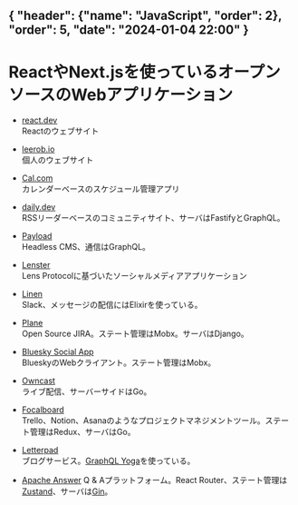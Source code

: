 { "header": {"name": "JavaScript", "order": 2}, "order": 5, "date": "2024-01-04 22:00" }
---
# ReactやNext.jsを使っているオープンソースのWebアプリケーション

* [react.dev](https://github.com/reactjs/react.dev)  
Reactのウェブサイト

* [leerob.io](https://github.com/leerob/leerob.io)  
個人のウェブサイト

* [Cal.com](https://github.com/calcom/cal.com)  
カレンダーベースのスケジュール管理アプリ

* [daily.dev](https://github.com/dailydotdev/apps)  
RSSリーダーベースのコミュニティサイト、サーバはFastifyとGraphQL。

* [Payload](https://github.com/payloadcms/payload)  
Headless CMS、通信はGraphQL。

* [Lenster](https://github.com/lensterxyz/lenster)  
Lens Protocolに基づいたソーシャルメディアアプリケーション

* [Linen](https://github.com/Linen-dev/linen.dev)  
Slack、メッセージの配信にはElixirを使っている。

* [Plane](https://github.com/makeplane/plane)  
Open Source JIRA。ステート管理はMobx。サーバはDjango。

* [Bluesky Social App](https://github.com/bluesky-social/social-app)  
BlueskyのWebクライアント。ステート管理はMobx。

* [Owncast](https://github.com/owncast/owncast)  
ライブ配信、サーバーサイドはGo。

* [Focalboard](https://github.com/mattermost/focalboard)  
Trello、Notion、Asanaのようなプロジェクトマネジメントツール。ステート管理はRedux、サーバはGo。

* [Letterpad](https://github.com/letterpad/letterpad)  
ブログサービス。[GraphQL Yoga](https://github.com/dotansimha/graphql-yoga)を使っている。

* [Apache Answer](https://github.com/apache/incubator-answer)
Q & Aプラットフォーム。React Router、ステート管理は[Zustand](https://docs.pmnd.rs/zustand/getting-started/introduction)、サーバは[Gin](https://gin-gonic.com/)。